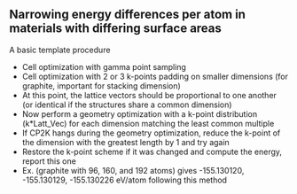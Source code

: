 Narrowing energy differences per atom in materials with differing surface areas
-----

A basic template procedure
- Cell optimization with gamma point sampling
- Cell optimization with 2 or 3 k-points padding on smaller dimensions (for graphite, important for stacking dimension)
- At this point, the lattice vectors should be proportional to one another (or identical if the structures share a common dimension)
- Now perform a geometry optimization with a k-point distribution (k*Latt_Vec) for each dimension matching the least common multiple
- If CP2K hangs during the geometry optimization, reduce the k-point of the dimension with the greatest length by 1 and try again
- Restore the k-point scheme if it was changed and compute the energy, report this one
- Ex. (graphite with 96, 160, and 192 atoms) gives -155.130120, -155.130129, -155.130226 eV/atom following this method

